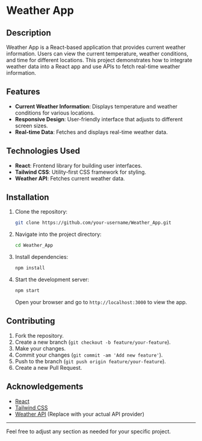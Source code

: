 # Weather App

## Description

Weather App is a React-based application that provides current weather information. Users can view the current temperature, weather conditions, and time for different locations. This project demonstrates how to integrate weather data into a React app and use APIs to fetch real-time weather information.

## Features

- **Current Weather Information**: Displays temperature and weather conditions for various locations.
- **Responsive Design**: User-friendly interface that adjusts to different screen sizes.
- **Real-time Data**: Fetches and displays real-time weather data.

## Technologies Used

- **React**: Frontend library for building user interfaces.
- **Tailwind CSS**: Utility-first CSS framework for styling.
- **Weather API**: Fetches current weather data.

## Installation

1. Clone the repository:

   ```bash
   git clone https://github.com/your-username/Weather_App.git
   ```

2. Navigate into the project directory:

   ```bash
   cd Weather_App
   ```

3. Install dependencies:

   ```bash
   npm install
   ```

4. Start the development server:

   ```bash
   npm start
   ```

   Open your browser and go to `http://localhost:3000` to view the app.


## Contributing

1. Fork the repository.
2. Create a new branch (`git checkout -b feature/your-feature`).
3. Make your changes.
4. Commit your changes (`git commit -am 'Add new feature'`).
5. Push to the branch (`git push origin feature/your-feature`).
6. Create a new Pull Request.


## Acknowledgements

- [React](https://reactjs.org/)
- [Tailwind CSS](https://tailwindcss.com/)
- [Weather API](https://example-weather-api.com) (Replace with your actual API provider)

---

Feel free to adjust any section as needed for your specific project.
